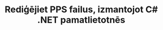 ---
############################# Static ############################
layout: "autogen"
draft: false
path: "lv/redaction/net/text/pps"
otherformats: CSV DOC DOCM DOCX DOT DOTM DOTX PDF POT POTM PPSM PPSX PPT PPTM PPTX RTF XLS XLSM XLSX XLT XLTM XLTX  

############################# Head ############################
head_title: "Izņemiet sensitīvo informāciju no PPS dokumentiem, izmantojot .NET Core"
head_description: "Lietojiet teksta rediģēšanu, izmantojot precīzu frāzi vai regulāro izteiksmi dažādu formātu dokumentiem"

############################# Header ############################
title: "Rediģējiet PPS failus, izmantojot C# .NET pamatlietotnēs"
description: "Meklēt un aizstāt tekstu Office un OpenOffice dokumentos, izklājlapās un prezentācijās, kā arī PPS operētājsistēmās Windows, Linux un macOS"

################### SubMenu/Download Button #####################
submenu:
    enable: true

############################# About ############################
about:
    enable: true
    title: "Dokumenta rediģēšana .NET API"
    content: |
        Viena formāta neatkarīga saskarne sensitīvas un klasificētas informācijas noņemšanai no PDF, Word, Excel, PowerPoint dokumentiem un attēliem, tostarp iespēja mainīt metadatus un noņemt komentārus. Izmantojot rīku GroupDocs.Redaction for .NET, varat rediģēt tekstu un saglabāt rediģēto dokumentu mapē PDF, pārveidojot visas lapas rastra attēlos vai saglabājot dokumentu tā sākotnējā formātā turpmākai rediģēšanai.

############################# Steps ############################
steps:
    enable: true
    title_left: "Rediģēt precīzu tekstu no PPS, izmantojot C#"
    content_left: |
        [GroupDocs.Redaction](lv//redaction/net/) ļauj .NET izstrādātājiem viegli pievienot PPS failu rediģēšanas funkciju, veicot dažas vienkāršas darbības.

        *   Izveidojiet klases [Redactor](https://apireference.groupdocs.com/redaction/net/groupdocs.redaction/redactor) gadījumu un ielādējiet PPS failu
        *   Izveidojiet klases [ExactPhraseRedaction](https://apireference.groupdocs.com/redaction/net/groupdocs.redaction.redactions/exactphraseredaction) instanci, lai atrastu un aizstātu tekstu
        *   Izsauciet [Redactor.Apply](https://apireference.groupdocs.com/redaction/net/groupdocs.redaction/redactor/methods/apply/index) metodi ar ExactPhraseRedaction objektu
        
    title_right: "Sāciet darbu ar Redaction API"
    content_right: |
        Instalējiet no komandrindas kā ```nuget install GroupDocs.Redaction``` vai izmantojot Visual Studio pakotņu pārvaldnieka konsoli ar ```Install-Package GroupDocs.Redaction```. 
        Varat arī iegūt bezsaistes MSI instalēšanas programmu vai DLL failā no [downloads](https://downloads.groupdocs.com/redaction/net) un manuāli atsaukties uz to savā projektā.  
        
    code: |
        ```cs
        using (Redactor redactor = new Redactor(@"sample.pps"))
        {
        	redactor.Apply(new ExactPhraseRedaction("John Doe", new ReplacementOptions("[personal]")));
        	redactor.Save();
        }
        ```

############################# Demos ############################
demos:
    enable: true
############################# About Formats ############################
about_formats:
    enable: true
############################# More Formats ############################
more_formats:
    enable: true

############################# Back to top ###############################
back_to_top:
    enable: true
---